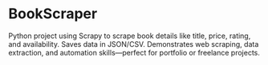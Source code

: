 # BookScraper
Python project using Scrapy to scrape book details like title, price, rating, and availability. Saves data in JSON/CSV. Demonstrates web scraping, data extraction, and automation skills—perfect for portfolio or freelance projects.
